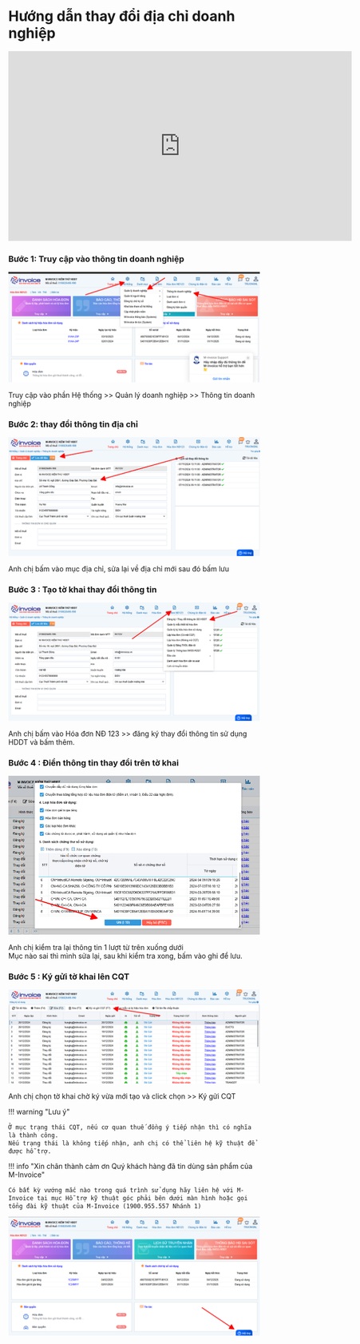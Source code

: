 # **Hướng dẫn thay đổi địa chỉ doanh nghiệp**

<iframe style="width: 43rem; height: 380px" 
    src="https://www.youtube.com/embed/GslGyYLCIDk" 
    frameborder="0" allowfullscreen>
</iframe>

### Bước 1: Truy cập vào thông tin doanh nghiệp

![Hình 1](../../assets/images/invoice1/1.0_diaChi_1.png)

Truy cập vào phần Hệ thống >> Quản lý doanh nghiệp >> Thông tin doanh nghiệp

### Bước 2: thay đổi thông tin địa chỉ

![Hình 2](../../assets/images/invoice1/1.0_diaChi_2.png)

Anh chị bấm vào mục địa chỉ, sửa lại về địa chỉ mới sau đó bấm lưu

### Bước 3 : Tạo tờ khai thay đổi thông tin

![Hình 3](../../assets/images/invoice1/1.0_diaChi_3.png)

Anh chị bấm vào Hóa đơn NĐ 123 >> đăng ký thay đổi thông tin sử dụng HDDT và bấm thêm.

### Bước 4 : Điền thông tin thay đổi trên tờ khai

![Hình 4](../../assets/images/invoice1/1.0_diaChi_4.png)

Anh chị kiểm tra lại thông tin 1 lượt từ trên xuống dưới  
Mục nào sai thì mình sửa lại, sau khi kiểm tra xong, bấm vào ghi để lưu.

### Bước 5 : Ký gửi tờ khai lên CQT

![Hình 5](../../assets/images/invoice1/1.0_diaChi_5.png)

Anh chị chọn tờ khai chờ ký vừa mới tạo và click chọn >> Ký gửi CQT

!!! warning "Lưu ý"

    Ở mục trạng thái CQT, nếu cơ quan thuế đồng ý tiếp nhận thì có nghĩa là thành công.
    Nếu trạng thái là không tiếp nhận, anh chị có thể liên hệ kỹ thuật để được hỗ trợ.

!!! info "Xin chân thành cảm ơn Quý khách hàng đã tin dùng sản phẩm của M-Invoice"

    Có bất kỳ vướng mắc nào trong quá trình sử dụng hãy liên hệ với M-Invoice tại mục Hỗ trợ kỹ thuật góc phải bên dưới màn hình hoặc gọi tổng đài kỹ thuật của M-Invoice (1900.955.557 Nhánh 1)

![Hình 5](../../assets/images/invoice1/1.0_suaTienBangTay_5.png)
